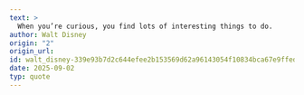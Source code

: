 ```yaml
---
text: >
  When you’re curious, you find lots of interesting things to do.
author: Walt Disney
origin: "2"
origin_url: 
id: walt_disney-339e93b7d2c644efee2b153569d62a96143054f10834bca67e9ffed5db4fc6ba
date: 2025-09-02
typ: quote
---
```

